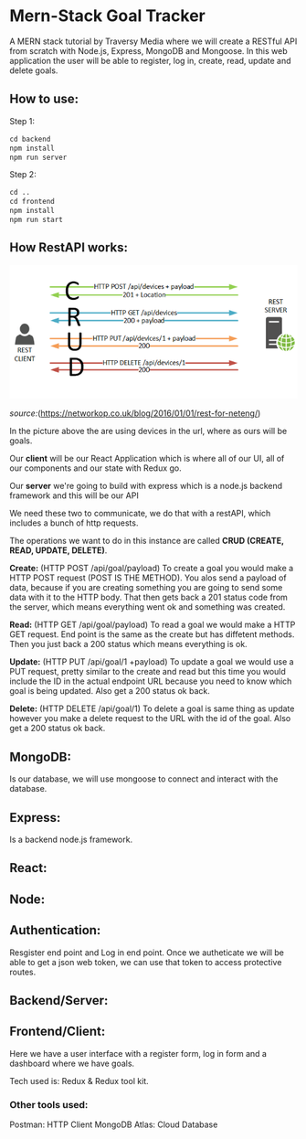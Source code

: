 # Mern-Stack Goal Tracker

A MERN stack tutorial by Traversy Media where we will create a RESTful API from scratch with Node.js, Express, MongoDB and Mongoose. In this web application the user will be able to register, log in, create, read, update and delete goals.

## How to use:

Step 1:

```
cd backend
npm install
npm run server
```

Step 2:

```
cd ..
cd frontend
npm install
npm run start
```

## How RestAPI works:

![Image](./assets/images/rest-crud.png)

_source:_(https://networkop.co.uk/blog/2016/01/01/rest-for-neteng/)

In the picture above the are using devices in the url, where as ours will be goals.

Our **client** will be our React Application which is where all of our UI, all of our components and our state with Redux go.

Our **server** we're going to build with express which is a node.js backend framework and this will be our API

We need these two to communicate, we do that with a restAPI, which includes a bunch of http requests.

The operations we want to do in this instance are called **CRUD (CREATE, READ, UPDATE, DELETE)**.

**Create:** (HTTP POST /api/goal/payload)
To create a goal you would make a HTTP POST request (POST IS THE METHOD). You alos send a payload of data, because if you are creating something you are going to send some data with it to the HTTP body. That then gets back a 201 status code from the server, which means everything went ok and something was created.

**Read:** (HTTP GET /api/goal/payload)
To read a goal we would make a HTTP GET request. End point is the same as the create but has diffetent methods. Then you just back a 200 status which means everything is ok.

**Update:** (HTTP PUT /api/goal/1 +payload)
To update a goal we would use a PUT request, pretty similar to the create and read but this time you would include the ID in the actual endpoint URL because you need to know which goal is being updated. Also get a 200 status ok back.

**Delete:** (HTTP DELETE /api/goal/1)
To delete a goal is same thing as update however you make a delete request to the URL with the id of the goal. Also get a 200 status ok back.

## MongoDB:

Is our database, we will use mongoose to connect and interact with the database.

## Express:

Is a backend node.js framework.

## React:

## Node:

## Authentication:

Resgister end point and Log in end point. Once we autheticate we will be able to get a json web token, we can use that token to access protective routes.

## Backend/Server:

## Frontend/Client:

Here we have a user interface with a register form, log in form and a dashboard where we have goals.

Tech used is: Redux & Redux tool kit.

### Other tools used:

Postman: HTTP Client
MongoDB Atlas: Cloud Database
